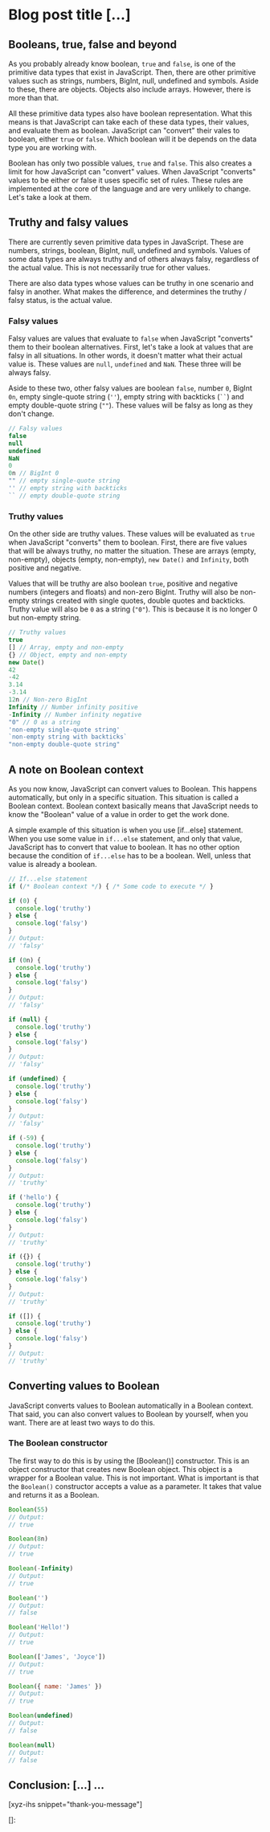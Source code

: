 # Blog post title [...]

<!--more-->
<!--
Table of Contents:
-->

## Booleans, true, false and beyond

As you probably already know boolean, `true` and `false`, is one of the primitive data types that exist in JavaScript. Then, there are other primitive values such as strings, numbers, BigInt, null, undefined and symbols. Aside to these, there are objects. Objects also include arrays. However, there is more than that.

All these primitive data types also have boolean representation. What this means is that JavaScript can take each of these data types, their values, and evaluate them as boolean. JavaScript can "convert" their vales to boolean, either `true` or `false`. Which boolean will it be depends on the data type you are working with.

Boolean has only two possible values, `true` and `false`. This also creates a limit for how JavaScript can "convert" values. When JavaScript "converts" values to be either or false it uses specific set of rules. These rules are implemented at the core of the language and are very unlikely to change. Let's take a look at them.

## Truthy and falsy values

There are currently seven primitive data types in JavaScript. These are numbers, strings, boolean, BigInt, null, undefined and symbols. Values of some data types are always truthy and of others always falsy, regardless of the actual value. This is not necessarily true for other values.

There are also data types whose values can be truthy in one scenario and falsy in another. What makes the difference, and determines the truthy / falsy status, is the actual value.

### Falsy values

Falsy values are values that evaluate to `false` when JavaScript "converts" them to their boolean alternatives. First, let's take a look at values that are falsy in all situations. In other words, it doesn't matter what their actual value is. These values are `null`, `undefined` and `NaN`. These three will be always falsy.

Aside to these two, other falsy values are boolean `false`, number `0`, BigInt `0n`, empty single-quote string (`''`), empty string with backticks (` `` `) and empty double-quote string (`""`). These values will be falsy as long as they don't change.

```JavaScript
// Falsy values
false
null
undefined
NaN
0
0n // BigInt 0
"" // empty single-quote string
'' // empty string with backticks
`` // empty double-quote string
```

### Truthy values

On the other side are truthy values. These values will be evaluated as `true` when JavaScript "converts" them to boolean. First, there are five values that will be always truthy, no matter the situation. These are arrays (empty, non-empty), objects (empty, non-empty), `new Date()` and `Infinity`, both positive and negative.

Values that will be truthy are also boolean `true`, positive and negative numbers (integers and floats) and non-zero BigInt. Truthy will also be non-empty strings created with single quotes, double quotes and backticks. Truthy value will also be `0` as a string (`"0"`). This is because it is no longer 0 but non-empty string.

```JavaScript
// Truthy values
true
[] // Array, empty and non-empty
{} // Object, empty and non-empty
new Date()
42
-42
3.14
-3.14
12n // Non-zero BigInt
Infinity // Number infinity positive
-Infinity // Number infinity negative
"0" // 0 as a string
'non-empty single-quote string'
`non-empty string with backticks`
"non-empty double-quote string"
```

## A note on Boolean context

As you now know, JavaScript can convert values to Boolean. This happens automatically, but only in a specific situation. This situation is called a Boolean context. Boolean context basically means that JavaScript needs to know the "Boolean" value of a value in order to get the work done.

A simple example of this situation is when you use [if...else] statement. When you use some value in `if...else` statement, and only that value, JavaScript has to convert that value to boolean. It has no other option because the condition of `if...else` has to be a boolean. Well, unless that value is already a boolean.

```JavaScript
// If...else statement
if (/* Boolean context */) { /* Some code to execute */ }

if (0) {
  console.log('truthy')
} else {
  console.log('falsy')
}
// Output:
// 'falsy'

if (0n) {
  console.log('truthy')
} else {
  console.log('falsy')
}
// Output:
// 'falsy'

if (null) {
  console.log('truthy')
} else {
  console.log('falsy')
}
// Output:
// 'falsy'

if (undefined) {
  console.log('truthy')
} else {
  console.log('falsy')
}
// Output:
// 'falsy'

if (-59) {
  console.log('truthy')
} else {
  console.log('falsy')
}
// Output:
// 'truthy'

if ('hello') {
  console.log('truthy')
} else {
  console.log('falsy')
}
// Output:
// 'truthy'

if ({}) {
  console.log('truthy')
} else {
  console.log('falsy')
}
// Output:
// 'truthy'

if ([]) {
  console.log('truthy')
} else {
  console.log('falsy')
}
// Output:
// 'truthy'
```

## Converting values to Boolean

JavaScript converts values to Boolean automatically in a Boolean context. That said, you can also convert values to Boolean by yourself, when you want. There are at least two ways to do this.

### The Boolean constructor

The first way to do this is by using the [Boolean()] constructor. This is an object constructor that creates new Boolean object. This object is a wrapper for a Boolean value. This is not important. What is important is that the `Boolean()` constructor accepts a value as a parameter. It takes that value and returns it as a Boolean.

```JavaScript
Boolean(55)
// Output:
// true

Boolean(8n)
// Output:
// true

Boolean(-Infinity)
// Output:
// true

Boolean('')
// Output:
// false

Boolean('Hello!')
// Output:
// true

Boolean(['James', 'Joyce'])
// Output:
// true

Boolean({ name: 'James' })
// Output:
// true

Boolean(undefined)
// Output:
// false

Boolean(null)
// Output:
// false
```

## Conclusion: [...] ...

[xyz-ihs snippet="thank-you-message"]

<!-- ### Links -->

[]:

<!--
### Meta:
-
-->

<!--
### Keywords:
-
-->

<!--
### Resources:
-
-->
